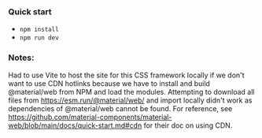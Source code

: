 ### Quick start
- `npm install`
- `npm run dev`

### Notes:
Had to use Vite to host the site for this CSS framework locally if we don't want to use CDN hotlinks because we have to install and build @material/web from NPM and load the modules.
Attempting to download all files from https://esm.run/@material/web/ and import locally didn't work as dependencies of @material/web cannot be found. For reference, see https://github.com/material-components/material-web/blob/main/docs/quick-start.md#cdn for their doc on using CDN.